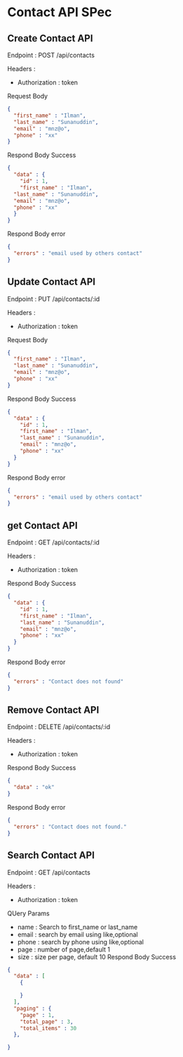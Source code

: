 # Contact API SPec

## Create Contact API

Endpoint : POST /api/contacts

Headers :
- Authorization  : token

Request Body
```json
{
  "first_name" : "Ilman",
  "last_name" : "Sunanuddin",
  "email" : "mnz@o",
  "phone" : "xx"
}
```
Respond Body Success
```json
{
  "data" : {
    "id" : 1,
    "first_name" : "Ilman",
  "last_name" : "Sunanuddin",
  "email" : "mnz@o",
  "phone" : "xx"
  }
}
```

Respond Body error
```json
{
  "errors" : "email used by others contact"
}
```

## Update Contact API

Endpoint : PUT /api/contacts/:id

Headers :
- Authorization  : token

Request Body
```json
{
  "first_name" : "Ilman",
  "last_name" : "Sunanuddin",
  "email" : "mnz@o",
  "phone" : "xx"
}
```
Respond Body Success
```json
{
  "data" : {
    "id" : 1,
    "first_name" : "Ilman",
    "last_name" : "Sunanuddin",
    "email" : "mnz@o",
    "phone" : "xx"
  }
}
```

Respond Body error
```json
{
  "errors" : "email used by others contact"
}
```

## get Contact API

Endpoint : GET /api/contacts/:id

Headers :
- Authorization  : token


Respond Body Success
```json
{
  "data" : {
    "id" : 1,
    "first_name" : "Ilman",
    "last_name" : "Sunanuddin",
    "email" : "mnz@o",
    "phone" : "xx"
  }
}
```

Respond Body error
```json
{
  "errors" : "Contact does not found"
}
```

## Remove Contact API

Endpoint : DELETE /api/contacts/:id

Headers :
- Authorization  : token

Respond Body Success
```json
{
  "data" : "ok"
}
```

Respond Body error
```json
{
  "errors" : "Contact does not found."
}
```


## Search Contact API

Endpoint : GET /api/contacts

Headers :
- Authorization  : token

QUery Params
- name : Search to first_name or last_name
- email : search by email using like,optional
- phone : search by phone using like,optional
- page : number of page,default 1
- size : size per page, default 10
Respond Body Success
```json
{
  "data" : [
    {

    }
  ],
  "paging" : {
    "page" : 1,
    "total_page" : 3,
    "total_items" : 30
  },

}
